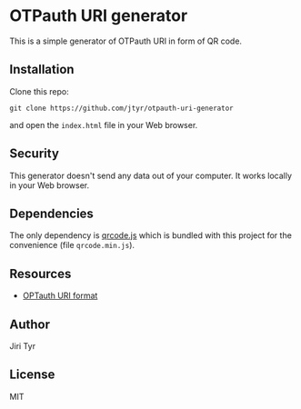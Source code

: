 OTPauth URI generator
=====================

This is a simple generator of OTPauth URI in form of QR code.


Installation
------------

Clone this repo:

```
git clone https://github.com/jtyr/otpauth-uri-generator
```

and open the `index.html` file in your Web browser.


Security
--------

This generator doesn't send any data out of your computer. It works locally in
your Web browser.


Dependencies
------------

The only dependency is [qrcode.js](http://davidshimjs.github.com/qrcodejs) which
is bundled with this project for the convenience (file `qrcode.min.js`).


Resources
---------

- [OPTauth URI format](https://github.com/google/google-authenticator/wiki/Key-Uri-Format)


Author
------

Jiri Tyr


License
-------

MIT

